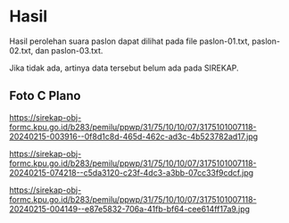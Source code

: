 # Hasil

Hasil perolehan suara paslon dapat dilihat pada file paslon-01.txt, paslon-02.txt, dan paslon-03.txt.

Jika tidak ada, artinya data tersebut belum ada pada SIREKAP.

## Foto C Plano

https://sirekap-obj-formc.kpu.go.id/b283/pemilu/ppwp/31/75/10/10/07/3175101007118-20240215-003916--0f8d1c8d-465d-462c-ad3c-4b523782ad17.jpg

https://sirekap-obj-formc.kpu.go.id/b283/pemilu/ppwp/31/75/10/10/07/3175101007118-20240215-074218--c5da3120-c23f-4dc3-a3bb-07cc33f9cdcf.jpg

https://sirekap-obj-formc.kpu.go.id/b283/pemilu/ppwp/31/75/10/10/07/3175101007118-20240215-004149--e87e5832-706a-41fb-bf64-cee614ff17a9.jpg

